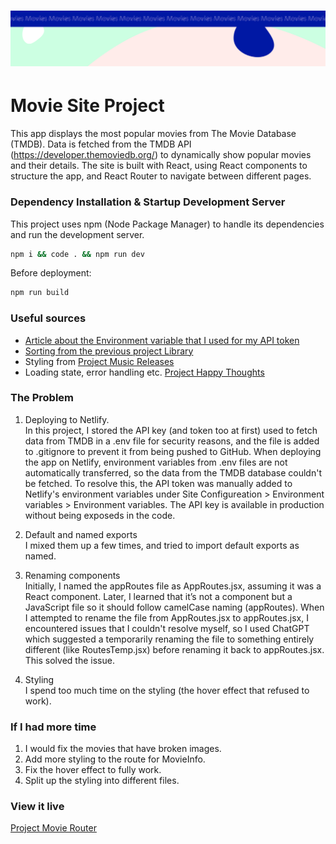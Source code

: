 <h1 align="center">
  <a href="">
    <img src="/src/assets/movies.svg" alt="Project Banner Image">
  </a>
</h1>

# Movie Site Project

This app displays the most popular movies from The Movie Database (TMDB). Data is fetched from the TMDB API (https://developer.themoviedb.org/) to dynamically show popular movies and their details. The site is built with React, using React components to structure the app, and React Router to navigate between different pages.

### Dependency Installation & Startup Development Server

This project uses npm (Node Package Manager) to handle its dependencies and run the development server.

```bash
npm i && code . && npm run dev
```
Before deployment:

```bash
npm run build
```

### Useful sources 
- [Article about the Environment variable that I used for my API token](https://medium.com/@bhaskarkumar.india/leveraging-vites-environment-variables-for-secure-api-key-management-dd533849a5b8)  
- [Sorting from the previous project Library](https://github.com/joheri1?tab=repositories#:~:text=Star-,project%2Dlibrary,-Public)
- Styling from [Project Music Releases](https://sp00kify.netlify.app/)
- Loading state, error handling etc. [Project Happy Thoughts](https://project-happy-thoughts-x.netlify.app/)

### The Problem
1. Deploying to Netlify.  
In this project, I stored the API key (and token too at first) used to fetch data from TMDB in a .env file for security reasons, and the file is added to .gitignore to prevent it from being pushed to GitHub. When deploying the app on Netlify, environment variables from .env files are not automatically transferred, so the data from the TMDB database couldn't be fetched. To resolve this, the API token was manually added to Netlify's environment variables under Site Configureation > Environment variables > Environment variables. The API key is available in production without being exposeds in the code.  

2. Default and named exports  
I mixed them up a few times, and tried to import default exports as named.  

3. Renaming components  
Initially, I named the appRoutes file as AppRoutes.jsx, assuming it was a React component. Later, I learned that it’s not a component but a JavaScript file so it should follow camelCase naming (appRoutes). When I attempted to rename the file from AppRoutes.jsx to appRoutes.jsx, I encountered issues that I couldn't resolve myself, so I used ChatGPT which suggested a temporarily renaming the file to something entirely different (like RoutesTemp.jsx) before renaming it back to appRoutes.jsx. This solved the issue.  

4. Styling   
I spend too much time on the styling (the hover effect that refused to work).  

### If I had more time
1. I would fix the movies that have broken images.   
2. Add more styling to the route for MovieInfo.  
3. Fix the hover effect to fully work. 
4. Split up the styling into different files. 

### View it live
[Project Movie Router](https://project-movie-router.netlify.app/)

